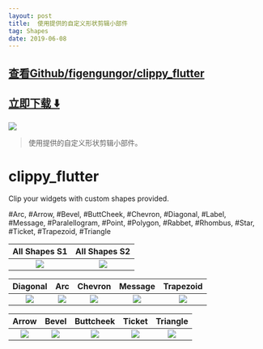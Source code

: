 ```yaml
---
layout: post
title:  使用提供的自定义形状剪辑小部件
tag: Shapes
date: 2019-06-08
---
```


 

## [查看Github/figengungor/clippy_flutter](http://github.com/figengungor/clippy_flutter)
## [立即下载 ️⬇️ ](https://codeload.github.com/figengungor/clippy_flutter/zip/master) 


 
![](https://flutterawesome.com/content/images/2018/11/clippy_flutter.jpg)
 
>
> 使用提供的自定义形状剪辑小部件。
>

 
# clippy_flutter

Clip your widgets with custom shapes provided.

#Arc, #Arrow, #Bevel, #ButtCheek, #Chevron, #Diagonal, #Label, #Message,
#Paralellogram, #Point, #Polygon, #Rabbet, #Rhombus, #Star, #Ticket,
#Trapezoid, #Triangle




All Shapes S1           |  All Shapes S2
:-------------------------:|:-------------------------:|
![](https://raw.githubusercontent.com/figengungor/clippy_flutter/master/art/s1.png)  |  ![](https://raw.githubusercontent.com/figengungor/clippy_flutter/master/art/s2.png) |

Diagonal           |  Arc |  Chevron | Message| Trapezoid
:-------------------------:|:-------------------------:|:-------------------------:|:-------------------------:|:-------------------------:
![](https://raw.githubusercontent.com/figengungor/clippy_flutter/master/art/diagonal.png)  |  ![](https://raw.githubusercontent.com/figengungor/clippy_flutter/master/art/arc.png) | ![](https://raw.githubusercontent.com/figengungor/clippy_flutter/master/art/chevron.png)| ![](https://raw.githubusercontent.com/figengungor/clippy_flutter/master/art/message.png)| ![](https://raw.githubusercontent.com/figengungor/clippy_flutter/master/art/trapezoid.png)


Arrow           |  Bevel |  Buttcheek | Ticket| Triangle
:-------------------------:|:-------------------------:|:-------------------------:|:-------------------------:|:-------------------------:
![](https://raw.githubusercontent.com/figengungor/clippy_flutter/master/art/arrow.png)  |  ![](https://raw.githubusercontent.com/figengungor/clippy_flutter/master/art/bevel.png) | ![](https://raw.githubusercontent.com/figengungor/clippy_flutter/master/art/buttcheek.png)| ![](https://raw.githubusercontent.com/figengungor/clippy_flutter/master/art/ticket.png)| ![](https://raw.githubusercontent.com/figengungor/clippy_flutter/master/art/triangle.png)
